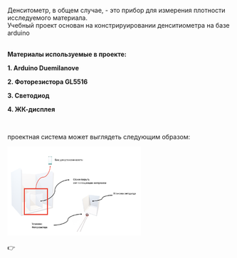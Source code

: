 <p>Денситометр, в общем случае, - это прибор для измерения плотности исследуемого материала. <br />Учебный проект основан на констрируировании денситиометра на базе arduino</p>
<p><br /><strong>Материалы используемые в проекте:</strong></p>
<p><strong>1. Arduino Duemilanove</strong></p>
<p><strong>2. Фоторезистора GL5516</strong></p>
<p><strong>3. Светодиод</strong></p>
<p><strong>4. ЖК-дисплея</strong></p>
<p>&nbsp;</p>
<p>проектная система может выглядеть следующим образом:</p>
<p>
<p>
  <img
    class="Box-sc-g0xbh4-0 fzFXnm"
    src="https://github.com/Ig0rSid0r0v/optical_density_measurement/blob/main/%D0%A1%D0%BD%D0%B8%D0%BC%D0%BE%D0%BA%20%D1%8D%D0%BA%D1%80%D0%B0%D0%BD%D0%B0%202025-03-02%20%D0%B2%2019.34.33.png?raw=true"
    alt="Снимок экрана 2025-03-02 в 19.34.33.png"
    data-hpc="true"
    width="300"  
    height="200"
  />
</p>
&#128073;
